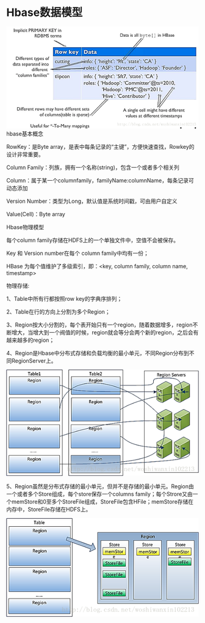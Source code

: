 # Hbase数据模型

![](/assets/importhd.png)hbase基本概念

RowKey：是Byte array，是表中每条记录的“主键”，方便快速查找，Rowkey的设计非常重要。

Column Family：列族，拥有一个名称\(string\)，包含一个或者多个相关列

Column：属于某一个columnfamily，familyName:columnName，每条记录可动态添加

Version Number：类型为Long，默认值是系统时间戳，可由用户自定义

Value\(Cell\)：Byte array

Hbase物理模型

每个column family存储在HDFS上的一个单独文件中，空值不会被保存。

Key 和 Version number在每个 column family中均有一份；

HBase 为每个值维护了多级索引，即：&lt;key, column family, column name, timestamp&gt;

物理存储:

1、Table中所有行都按照row key的字典序排列；

2、Table在行的方向上分割为多个Region；

3、Region按大小分割的，每个表开始只有一个region，随着数据增多，region不断增大，当增大到一个阀值的时候，region就会等分会两个新的region，之后会有越来越多的region；

4、Region是Hbase中分布式存储和负载均衡的最小单元，不同Region分布到不同RegionServer上。

![](/assets/importrg.png)

5、Region虽然是分布式存储的最小单元，但并不是存储的最小单元。Region由一个或者多个Store组成，每个store保存一个columns family；每个Strore又由一个memStore和0至多个StoreFile组成，StoreFile包含HFile；memStore存储在内存中，StoreFile存储在HDFS上。

![](/assets/importms.png)



